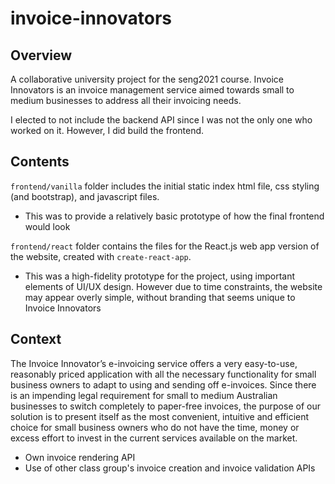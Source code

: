 # invoice-innovators

## Overview

A collaborative university project for the seng2021 course. Invoice Innovators is an invoice management service aimed towards small to medium businesses to address all their invoicing needs.

I elected to not include the backend API since I was not the only one who worked on it. However, I did build the frontend.

## Contents

`frontend/vanilla` folder includes the initial static index html file, css styling (and bootstrap), and javascript files.

- This was to provide a relatively basic prototype of how the final frontend would look

`frontend/react` folder contains the files for the React.js web app version of the website, created with `create-react-app`.

- This was a high-fidelity prototype for the project, using important elements of UI/UX design. However due to time constraints, the website may appear overly simple, without branding that seems unique to Invoice Innovators

## Context

The Invoice Innovator’s e-invoicing service offers a very easy-to-use, reasonably priced application with all the necessary functionality for small business owners to adapt to using and sending off e-invoices. Since there is an impending legal requirement for small to medium Australian businesses to switch completely to paper-free invoices, the purpose of our solution is to present itself as the most convenient, intuitive and efficient choice for small business owners who do not have the time, money or excess effort to invest in the current services available on the market.

- Own invoice rendering API
- Use of other class group's invoice creation and invoice validation APIs
